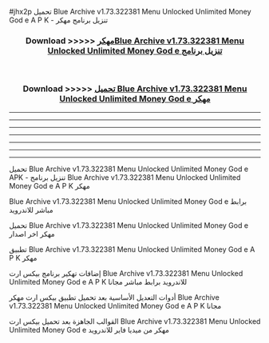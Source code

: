 #jhx2p تحميل Blue Archive v1.73.322381 Menu Unlocked Unlimited Money God e  A P K - تنزيل برنامج مهكر



<div align="center">
<h3>Download >>>>> <a href="https://runaway1.web.app/?sq=Blue Archive v1.73.322381 Menu Unlocked Unlimited Money God e ">مهكرBlue Archive v1.73.322381 Menu Unlocked Unlimited Money God e  تنزيل برنامج</a></h3><br>

<h3>Download >>>>> <a href="https://runaway1.web.app/?sq=Blue Archive v1.73.322381 Menu Unlocked Unlimited Money God e ">تحميل Blue Archive v1.73.322381 Menu Unlocked Unlimited Money God e  مهكر</a></h3>
</div>


----------------------------------------------------------

----------------------------------------------------------

----------------------------------------------------------

----------------------------------------------------------

----------------------------------------------------------

----------------------------------------------------------

----------------------------------------------------------

تحميل Blue Archive v1.73.322381 Menu Unlocked Unlimited Money God e  APK - تنزيل برنامج Blue Archive v1.73.322381 Menu Unlocked Unlimited Money God e  A P K مهكر

Blue Archive v1.73.322381 Menu Unlocked Unlimited Money God e  برابط مباشر للاندرويد

تحميل Blue Archive v1.73.322381 Menu Unlocked Unlimited Money God e  مهكر اخر اصدار

تطبيق Blue Archive v1.73.322381 Menu Unlocked Unlimited Money God e  A P K مهكر

إضافات تهكير برنامج بيكس ارت Blue Archive v1.73.322381 Menu Unlocked Unlimited Money God e  A P K للاندرويد برابط مباشر مجانا

أدوات التعديل الأساسية بعد تحميل تطبيق بيكس ارت مهكر Blue Archive v1.73.322381 Menu Unlocked Unlimited Money God e  A P K مجانا

القوالب الجاهزة بعد تحميل بيكس ارت Blue Archive v1.73.322381 Menu Unlocked Unlimited Money God e  مهكر من ميديا فاير للاندرويد


